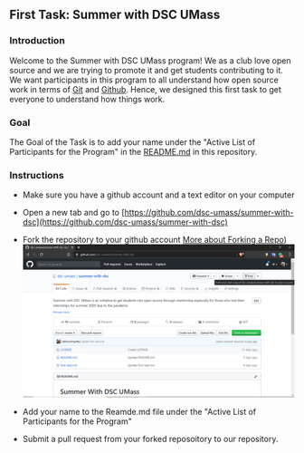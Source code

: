 ## First Task: Summer with DSC UMass

### Introduction 

Welcome to the Summer with DSC UMass program! We as a club love open source and we are trying to promote it and get students contributing to it. We want participants in this program to all understand how open source work in terms of [Git](https://git-scm.com/) and [Github](https://github.com/). Hence, we designed this first task to get everyone to understand how things work. 

### Goal

The Goal of the Task is to add your name under the "Active List of Participants for the Program" in the [README.md](https://github.com/dsc-umass/summer-with-dsc) in this repository. 

### Instructions 

- Make sure you have a github account and a text editor on your computer
- Open a new tab and go to [https://github.com/dsc-umass/summer-with-dsc](https://github.com/dsc-umass/summer-with-dsc)
- Fork the repository to your github account [More about Forking a Repo](https://help.github.com/en/enterprise/2.13/user/articles/fork-a-repo))
![](assets/fork.png)

- Add your name to the Reamde.md file under the "Active List of Participants for the Program"
- Submit a pull request from your forked reposoitory to our repository. 

